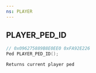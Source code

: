 ```yaml
---
ns: PLAYER
---
```

## PLAYER_PED_ID

```c
// 0x096275889B8E0EE0 0xFA92E226
Ped PLAYER_PED_ID();
```

```
Returns current player ped
```

